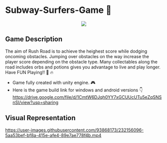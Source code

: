 # Subway-Surfers-Game :running: 

<div align="center">
     <img src="https://user-images.githubusercontent.com/93868173/232160673-6ea59fa7-4739-4fb5-afb1-72b4a5e1ed9b.gif" data-canonical-src="https://user-images.githubusercontent.com/93868173/196001758-ac86be01-75b6-4606-b620-963113c6f9a4.jpg"/>

</div>


## Game Description
The aim of Rush Road is to achieve the heighest score while dodging oncoming obstacles. 
Jumping over obstacles  on the way increase the player score depending on the obstacle type. 
Many collectables along the road includes orbs and potions gives you advantage to live and play longer. Have FUN Playing!! :clap: :fire:
- Game fully created with unity engine. :video_game:
- Here is the game build link for windows and android versions :point_down: https://drive.google.com/file/d/1CmtW6DJqh0YY7xGCUUcUTu5eZqSNSnSI/view?usp=sharing

## Visual Representation

https://user-images.githubusercontent.com/93868173/232156096-5aa53bef-bf8a-415e-afe4-89e7ae778f4b.mp4


  





